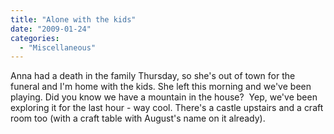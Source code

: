 ```yaml
---
title: "Alone with the kids"
date: "2009-01-24"
categories: 
  - "Miscellaneous"
---
```


Anna had a death in the family Thursday, so she's out of town for the funeral and I'm home with the kids. She left this morning and we've been playing. Did you know we have a mountain in the house?  Yep, we've been exploring it for the last hour - way cool. There's a castle upstairs and a craft room too (with a craft table with August's name on it already).
